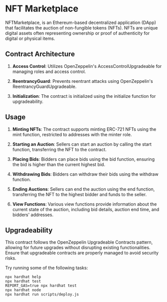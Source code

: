 # NFT Marketplace

NFTMarketplace, is an Ethereum-based decentralized application (DApp) that facilitates the auction of non-fungible tokens (NFTs). NFTs are unique digital assets often representing ownership or proof of authenticity for digital or physical items.

## Contract Architecture

1. **Access Control**: Utilizes OpenZeppelin's AccessControlUpgradeable for managing roles and access control.

2. **ReentrancyGuard**: Prevents reentrant attacks using OpenZeppelin's ReentrancyGuardUpgradeable.

3. **Initialization**: The contract is initialized using the initialize function for upgradeability.

## Usage

1. **Minting NFTs**: The contract supports minting ERC-721 NFTs using the mint function, restricted to addresses with the minter role.

2. **Starting an Auction**: Sellers can start an auction by calling the start function, transferring the NFT to the contract.

3. **Placing Bids**: Bidders can place bids using the bid function, ensuring the bid is higher than the current highest bid.

4. **Withdrawing Bids**: Bidders can withdraw their bids using the withdraw function.

5. **Ending Auctions**: Sellers can end the auction using the end function, transferring the NFT to the highest bidder and funds to the seller.

6. **View Functions**: Various view functions provide information about the current state of the auction, including bid details, auction end time, and bidders' addresses.

## Upgradeability
This contract follows the OpenZeppelin Upgradeable Contracts pattern, allowing for future upgrades without disrupting existing functionalities. Ensure that upgradeable contracts are properly managed to avoid security risks.

Try running some of the following tasks:

```shell
npx hardhat help
npx hardhat test
REPORT_GAS=true npx hardhat test
npx hardhat node
npx hardhat run scripts/deploy.js
```
